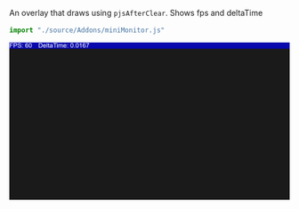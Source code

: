 An overlay that draws using `pjsAfterClear`. Shows fps and deltaTime
```js
import "./source/Addons/miniMonitor.js"
```
![Image](./img/miniMonitor.png)